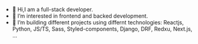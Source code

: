 - 👋 Hi,I am a full-stack developer. 
- 👀 I’m interested in frontend and backed development.
- 🌱 I’m  building different projects using differnt technologies: Reactjs, Python, JS/TS, Sass, Styled-components, Django, DRF, Redxu, Next.js, ... 

<!---
alamiriMd/alamiriMd is a ✨ special ✨ repository because its `README.md` (this file) appears on your GitHub profile.
You can click the Preview link to take a look at your changes.
--->
